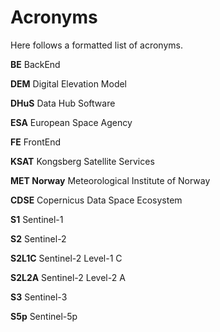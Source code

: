 # Acronyms

Here follows a formatted list of acronyms.

**BE**
    BackEnd
    
**DEM**
    Digital Elevation Model

**DHuS**
    Data Hub Software

**ESA**
    European Space Agency

**FE**
    FrontEnd

**KSAT**
    Kongsberg Satellite Services

**MET Norway**
    Meteorological Institute of Norway
    
**CDSE**
    Copernicus Data Space Ecosystem

**S1**
    Sentinel-1
    
**S2**
    Sentinel-2
    
**S2L1C**
    Sentinel-2 Level-1 C
    
**S2L2A**
    Sentinel-2 Level-2 A
    
**S3**
    Sentinel-3
    
**S5p**
    Sentinel-5p
